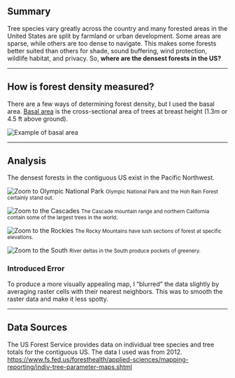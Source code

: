 ## Summary

Tree species vary greatly across the country and many forested areas in the United States are split by farmland or urban development. Some areas are sparse, while others are too dense to navigate. This makes some forests better suited than others for shade, sound buffering, wind protection, wildlife habitat, and privacy. So, **where are the densest forests in the US?**

---

## How is forest density measured?

There are a few ways of determining forest density, but I used the basal area. [Basal area](https://en.wikipedia.org/wiki/Basal_area) is the cross-sectional area of trees at breast height (1.3m or 4.5 ft above ground).

![Example of basal area](us-forest-density/basal-area.png)

---

## Analysis

The densest forests in the contiguous US exist in the Pacific Northwest.

![Zoom to Olympic National Park](us-forest-density/olympic.png)
<small>Olympic National Park and the Hoh Rain Forest certainly stand out.</small>

![Zoom to the Cascades](us-forest-density/northcalif.png)
<small>The Cascade mountain range and northern California contain some of the largest trees in the world.</small>

![Zoom to the Rockies](us-forest-density/rockies.png)
<small>The Rocky Mountains have lush sections of forest at specific elevations.</small>

![Zoom to the South](us-forest-density/deltas.png)
<small>River deltas in the South produce pockets of greenery.</small>

### Introduced Error

To produce a more visually appealing map, I “blurred” the data slightly by averaging raster cells with their nearest neighbors. This was to smooth the raster data and make it less spotty.

---

## Data Sources

The US Forest Service provides data on individual tree species and tree totals for the contiguous US. The data I used was from 2012.  
https://www.fs.fed.us/foresthealth/applied-sciences/mapping-reporting/indiv-tree-parameter-maps.shtml

